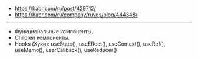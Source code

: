 - https://habr.com/ru/post/429712/
- https://habr.com/ru/company/ruvds/blog/444348/
-------------
- Функциональные компоненты.
- Children компоненты.
- Hooks (Хуки): useState(), useEffect(), useContext(), useRef(), useMemo(), userCallback(), useReducer()
